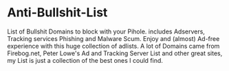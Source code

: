 # Anti-Bullshit-List
List of Bullshit Domains to block with your Pihole. includes Adservers, Tracking services Phishing and Malware Scum.
Enjoy and (almost) Ad-free experience with this huge collection of adlists.
A lot of Domains came from Firebog.net, Peter Lowe's Ad and Tracking Server List and other great sites, my List is just a collection of the best ones I could find.

